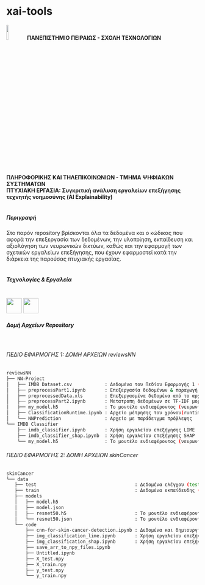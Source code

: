 # xai-tools
<img src="https://user-images.githubusercontent.com/81809017/232757818-2268bbc8-e8d0-49e3-b64b-cf153b23f456.png" width=10% height=10%>
<b>ΠΑΝΕΠΙΣΤΗΜΙΟ ΠΕΙΡΑΙΩΣ - ΣΧΟΛΗ ΤΕΧΝΟΛΟΓΙΩΝ ΠΛΗΡΟΦΟΡΙΚΗΣ ΚΑΙ ΤΗΛΕΠΙΚΟΙΝΩΝΙΩΝ - ΤΜΗΜΑ ΨΗΦΙΑΚΩΝ ΣΥΣΤΗΜΑΤΩΝ</b>
</br>
<b>ΠΤΥΧΙΑΚΗ ΕΡΓΑΣΙΑ: Συγκριτική ανάλυση εργαλείων επεξήγησης τεχνητής νοημοσύνης (AI Explainability)</b>
</br>
</br>
<h5>Περιγραφή</h5>
Στο παρόν repository βρίσκονται όλα τα δεδομένα και ο κώδικας που αφορά την επεξεργασία των δεδομένων, την υλοποίηση, εκπαίδευση και αξιολόγηση των νευρωνικών δικτύων, καθώς και την εφαρμογή των σχετικών εργαλείων επεξήγησης, που έχουν εφαρμοστεί κατά την διάρκεια της παρούσας πτυχιακής εργασίας.
</br>
</br>
<h5>Τεχνολογίες & Εργαλεία</h5>
</br>
<div>
    <img src="https://cdn.jsdelivr.net/gh/devicons/devicon/icons/python/python-original-wordmark.svg" width="40" height="40"/>
    <img src="https://cdn.jsdelivr.net/gh/devicons/devicon/icons/jupyter/jupyter-original-wordmark.svg" width="40" height="40"/>
</div>   
<h5>Δομή Αρχείων Repository</h5>
</br>
<h6>ΠΕΔΙΟ ΕΦΑΡΜΟΓΗΣ 1: ΔΟΜΗ ΑΡΧΕΙΩΝ reviewsNN</h6>

```bash
reviewsNN
├── NN-Project
│   ├── IMDB Dataset.csv            : Δεδομένα του Πεδίου Εφαρμογής 1 (NLP) 
│   ├── preprocessPart1.ipynb       : Επεξεργασία δεδομένων & παραγωγή νέου αρχείου με τα δεδομένα 
│   ├── preprocessedData.xls        : Επεξεργασμένα δεδομένα από το αρχείο preprocessPart1 
│   ├── preprocessPart2.ipynb       : Μετατροπη δεδομένων σε TF-IDF μορφή & δημιουργία/εκπαίδευση μοντέλου 
│   ├── my_model.h5                 : Το μοντέλο ενδιαφέροντος (νευρωνικό δίκτυο) 
│   ├── ClassificationRuntime.ipynb : Αρχείο μέτρησης του χρόνου(runtime) της κατηγοριοποίησης του ΝΔ 
│   └── NNPrediction                : Αρχείο με παράδειγμα πρόβλεψης 
└── IMDB Classifier
    ├── imdb_classifier.ipynb       : Χρήση εργαλείου επεξήγησης LIME 
    ├── imdb_classifier_shap.ipynb  : Χρήση εργαλείου επεξήγησης SHAP 
    └── my_model.h5                 : Το μοντέλο ενδιαφέροντος (νευρωνικό δίκτυο) 
 ```
 
 <h6>ΠΕΔΙΟ ΕΦΑΡΜΟΓΗΣ 2: ΔΟΜΗ ΑΡΧΕΙΩΝ skinCancer</h6>
 
 ```bash
skinCancer
└── data
    ├── test                                    : Δεδομένα ελέγχου (test dataset)
    ├── train                                   : Δεδομένα εκπαίδευδης (training dataset)
    ├── models
    │   ├── model.h5
    │   ├── model.json
    │   ├── resnet50.h5                         : Το μοντέλο ενδιαφέροντος που χρησιμοποιήθηκε στην εργασία
    │   └── resnet50.json                       : Το μοντέλο ενδιαφέροντος που χρησιμοποιήθηκε στην εργασία
    └── code
        ├── cnn-for-skin-cancer-detection.ipynb : Δεδομένα και δημιουργία/εκπαίδευση μοντέλου
        ├── img_classification_lime.ipynb       : Χρήση εργαλείου επεξήγησης LIME
        ├── img_classification_shap.ipynb       : Χρήση εργαλείου επεξήγησης SHAP
        ├── save_arr_to_npy_files.ipynb
        ├── Untitled.ipynb
        ├── X_test.npy
        ├── X_train.npy
        ├── y_test.npy
        └── y_train.npy
```
